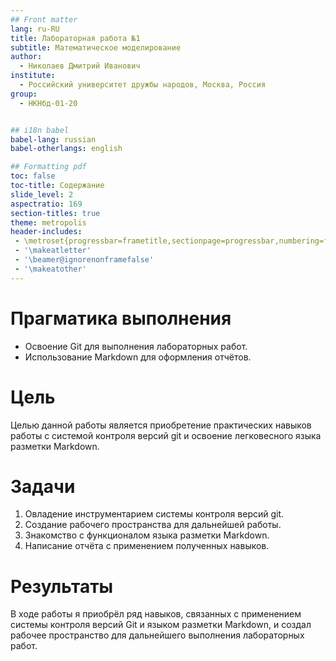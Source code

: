 ```yaml
---
## Front matter
lang: ru-RU
title: Лабораторная работа №1
subtitle: Математическое моделирование
author:
  - Николаев Дмитрий Иванович
institute:
  - Российский университет дружбы народов, Москва, Россия
group:
  - НКНбд-01-20


## i18n babel
babel-lang: russian
babel-otherlangs: english

## Formatting pdf
toc: false
toc-title: Содержание
slide_level: 2
aspectratio: 169
section-titles: true
theme: metropolis
header-includes:
 - \metroset{progressbar=frametitle,sectionpage=progressbar,numbering=fraction}
 - '\makeatletter'
 - '\beamer@ignorenonframefalse'
 - '\makeatother'
---
```


# Прагматика выполнения

- Освоение Git для выполнения лабораторных работ.
- Использование Markdown для оформления отчётов.
 
# Цель

Целью данной работы является приобретение практических навыков работы с системой контроля версий git и освоение легковесного языка разметки Markdown.

# Задачи

1. Овладение инструментарием системы контроля версий git.
2. Создание рабочего пространства для дальнейшей работы.
3. Знакомство с функционалом языка разметки Markdown.
4. Написание отчёта с применением полученных навыков.

# Результаты

В ходе работы я приобрёл ряд навыков, связанных с применением системы контроля версий Git и языком разметки Markdown, и создал рабочее пространство для дальнейшего выполнения лабораторных работ.



